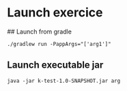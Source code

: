 # Launch exercice

## Launch from gradle
```
./gradlew run -PappArgs="['arg1']"
```

## Launch executable jar
```
java -jar k-test-1.0-SNAPSHOT.jar arg
```